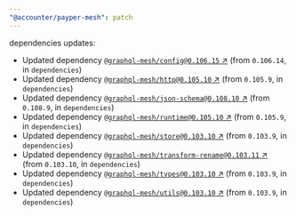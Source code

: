 ```yaml
---
"@accounter/payper-mesh": patch
---
```

dependencies updates:
  - Updated dependency [`@graphql-mesh/config@0.106.15` ↗︎](https://www.npmjs.com/package/@graphql-mesh/config/v/0.106.15) (from `0.106.14`, in `dependencies`)
  - Updated dependency [`@graphql-mesh/http@0.105.10` ↗︎](https://www.npmjs.com/package/@graphql-mesh/http/v/0.105.10) (from `0.105.9`, in `dependencies`)
  - Updated dependency [`@graphql-mesh/json-schema@0.108.10` ↗︎](https://www.npmjs.com/package/@graphql-mesh/json-schema/v/0.108.10) (from `0.108.9`, in `dependencies`)
  - Updated dependency [`@graphql-mesh/runtime@0.105.10` ↗︎](https://www.npmjs.com/package/@graphql-mesh/runtime/v/0.105.10) (from `0.105.9`, in `dependencies`)
  - Updated dependency [`@graphql-mesh/store@0.103.10` ↗︎](https://www.npmjs.com/package/@graphql-mesh/store/v/0.103.10) (from `0.103.9`, in `dependencies`)
  - Updated dependency [`@graphql-mesh/transform-rename@0.103.11` ↗︎](https://www.npmjs.com/package/@graphql-mesh/transform-rename/v/0.103.11) (from `0.103.10`, in `dependencies`)
  - Updated dependency [`@graphql-mesh/types@0.103.10` ↗︎](https://www.npmjs.com/package/@graphql-mesh/types/v/0.103.10) (from `0.103.9`, in `dependencies`)
  - Updated dependency [`@graphql-mesh/utils@0.103.10` ↗︎](https://www.npmjs.com/package/@graphql-mesh/utils/v/0.103.10) (from `0.103.9`, in `dependencies`)
